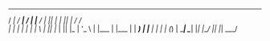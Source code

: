    ____    ____   _   _____   _  _     _  _      __   
  / ___|  / ___| / | |___ /  | || |   | || |    / /_  
 | |     | |     | |   |_ \  | || |_  | || |_  | '_ \ 
 | |___  | |___  | |  ___) | |__   _| |__   _| | (_) |
  \____|  \____| |_| |____/     |_|      |_|    \___/ 
                                                      
